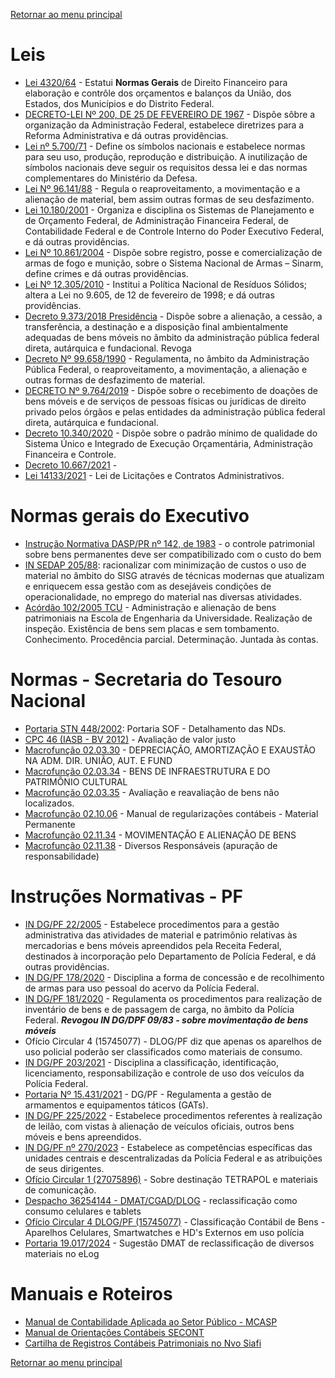 [Retornar ao menu principal](https://github.com/Mateus-cpa/manual-material/blob/main/README.md)
# Leis
- [Lei 4320/64](https://www.planalto.gov.br/ccivil_03/leis/l4320.htm) - Estatui **Normas Gerais** de Direito Financeiro para elaboração e contrôle dos orçamentos e balanços da União, dos Estados, dos Municípios e do Distrito Federal.
- [DECRETO-LEI Nº 200, DE 25 DE FEVEREIRO DE 1967](https://www.planalto.gov.br/ccivil_03/decreto-lei/del0200.htm) - Dispõe sôbre a organização da Administração Federal, estabelece diretrizes para a Reforma Administrativa e dá outras providências.
- [Lei nº 5.700/71](https://www.planalto.gov.br/ccivil_03/leis/l5700.htm) - Define os símbolos nacionais e estabelece normas para seu uso, produção, reprodução e distribuição. A inutilização de símbolos nacionais deve seguir os requisitos dessa lei e das normas complementares do Ministério da Defesa.
- [Lei Nº 96.141/88](http://www.planalto.gov.br/ccivil_03/decreto/1980-1989/D96141impressao.htm) - Regula o reaproveitamento, a movimentação e a alienação de material, bem assim outras formas de seu desfazimento.
- [Lei 10.180/2001](http://www.dcont.eb.mil.br/images/CARTILHA_DE_REGISTROS_PATRIMONIAIS_NO_SIAFI_JUL_17.pdf) - Organiza e disciplina os Sistemas de Planejamento e de Orçamento Federal, de Administração Financeira Federal, de Contabilidade Federal e de Controle Interno do Poder Executivo Federal, e dá outras providências.
- [Lei Nº 10.861/2004](https://www.planalto.gov.br/ccivil_03/leis/2003/L10.826compilado.htm) - Dispõe sobre registro, posse e comercialização de armas de fogo e munição, sobre o Sistema Nacional de Armas – Sinarm, define crimes e dá outras providências.
- [Lei Nº 12.305/2010](https://www.planalto.gov.br/ccivil_03/_ato2007-2010/2010/lei/l12305.htm) - Institui a Política Nacional de Resíduos Sólidos; altera a Lei no 9.605, de 12 de fevereiro de 1998; e dá outras providências.  
- [Decreto 9.373/2018 Presidência](https://www.planalto.gov.br/ccivil_03/_ato2015-2018/2018/decreto/d9373.htm) - Dispõe sobre a alienação, a cessão, a transferência, a destinação e a disposição final ambientalmente adequadas de bens móveis no âmbito da administração pública federal direta, autárquica e fundacional. Revoga 
- [Decreto Nº 99.658/1990](https://www.planalto.gov.br/ccivil_03/decreto/antigos/D99658.htmimpressao.htm) - Regulamenta, no âmbito da Administração Pública Federal, o reaproveitamento, a movimentação, a alienação e outras formas de desfazimento de material.
- [DECRETO Nº 9.764/2019](http://legislacao.planalto.gov.br/legisla/legislacao.nsf/Viw_Identificacao/DEC%209.764-2019?OpenDocument) - Dispõe sobre o recebimento de doações de bens móveis e de serviços de pessoas físicas ou jurídicas de direito privado pelos órgãos e pelas entidades da administração pública federal direta, autárquica e fundacional.
- [Decreto 10.340/2020](https://www.planalto.gov.br/ccivil_03/_ato2019-2022/2020/decreto/d10540.htm#:~:text=DECRETO%20N%C2%BA%2010.540%2C%20DE%205,Or%C3%A7ament%C3%A1ria%2C%20Administra%C3%A7%C3%A3o%20Financeira%20e%20Controle.) - Dispõe sobre o padrão mínimo de qualidade do Sistema Único e Integrado de Execução Orçamentária, Administração Financeira e Controle.
- [Decreto 10.667/2021](https://www.planalto.gov.br/ccivil_03/_ato2019-2022/2021/decreto/d10667.htm) - 
- [Lei 14133/2021](https://www.planalto.gov.br/ccivil_03/_ato2019-2022/2021/lei/l14133.htm) - Lei de Licitações e Contratos Administrativos.

# Normas gerais do Executivo
- [Instrução Normativa DASP/PR nº 142, de 1983](http://inmetro.gov.br/legislacao/laf/pdf/LAF000168.pdf) - o controle patrimonial sobre bens permanentes deve ser compatibilizado com o custo do bem
- [IN SEDAP 205/88](https://www.comprasnet.gov.br/legislacao/in/in205_88.htm): racionalizar com minimização de custos o uso de material no âmbito do SISG através de técnicas modernas que atualizam e enriquecem essa gestão com as desejáveis condições de operacionalidade, no emprego do material nas diversas atividades.
- [Acórdão 102/2005 TCU](https://www.lexml.gov.br/urn/urn:lex:br:tribunal.contas.uniao;plenario:acordao:2005-02-16;102) - Administração e alienação de bens patrimoniais na Escola de Engenharia da Universidade. Realização de inspeção. Existência de bens sem placas e sem tombamento. Conhecimento. Procedência parcial. Determinação. Juntada às contas.
# Normas - Secretaria do Tesouro Nacional
- [Portaria STN 448/2002](https://sisweb.tesouro.gov.br/apex/f?p=2501:9::::9:P9_ID_PUBLICACAO:8754):  Portaria SOF - Detalhamento das NDs.
- [CPC 46 (IASB - BV 2012)](https://conteudo.cvm.gov.br/export/sites/cvm/menu/regulados/normascontabeis/cpc/CPC_46_rev_12.pdf) - Avaliação de valor justo
- [Macrofunção 02.03.30](https://sisweb.tesouro.gov.br/apex/cosis/manuais/siafi/020330) - DEPRECIAÇÃO, AMORTIZAÇÃO E EXAUSTÃO NA ADM. DIR. UNIÃO, AUT. E FUND
- [Macrofunção 02.03.34](https://sisweb.tesouro.gov.br/apex/cosis/manuais/siafi/020334) - BENS DE INFRAESTRUTURA E DO PATRIMÔNIO CULTURAL
- [Macrofunção 02.03.35](https://sisweb.tesouro.gov.br/apex/cosis/manuais/siafi/020335) - Avaliação e reavaliação de bens não localizados.
- [Macrofunção 02.10.06](https://sisweb.tesouro.gov.br/apex/cosis/manuais/siafi/021006) - Manual  de regularizações contábeis - Material Permanente
- [Macrofunção 02.11.34](https://sisweb.tesouro.gov.br/apex/cosis/manuais/siafi/021134) - MOVIMENTAÇÃO E ALIENAÇÃO DE BENS
- [Macrofunção 02.11.38](https://sisweb.tesouro.gov.br/apex/cosis/manuais/siafi/021138) - Diversos Responsáveis (apuração de responsabilidade)

# Instruções Normativas - PF
- [IN DG/PF 22/2005](https://pfgovbr.sharepoint.com/sites/intranet/normativosinternos/Instru%C3%A7%C3%A3o%20Normativa/2005/in-022-2005-dg-dpf.pdf#search=22%2F2005) - Estabelece procedimentos para a gestão administrativa das atividades de material e patrimônio relativas às mercadorias e bens móveis apreendidos pela Receita Federal, destinados à incorporação pelo Departamento de Polícia Federal, e dá outras providências.
- [IN DG/PF 178/2020](https://pfgovbr.sharepoint.com/sites/intranet/normativosinternos/Instru%C3%A7%C3%A3o%20Normativa/2020/in-178-2020-dg-pf.pdf#search=in%20178) - Disciplina a forma de concessão e de recolhimento de armas para uso pessoal do acervo da Polícia Federal. 
- [IN DG/PF 181/2020](https://pfgovbr.sharepoint.com/sites/intranet/normativosinternos/Instru%C3%A7%C3%A3o%20Normativa/2020/in-181-2020-dg-pf.pdf#search=IN%20DG%20181%2F2020) - Regulamenta os procedimentos para realização de inventário de bens e de passagem de carga, no âmbito da Polícia Federal. __*Revogou IN DG/DPF 09/83 - sobre movimentação de bens móveis*__
- Ofício Circular 4 (15745077) - DLOG/PF diz que apenas os aparelhos de uso policial poderão ser classificados como materiais de consumo.
- [IN DG/PF 203/2021](https://pfgovbr.sharepoint.com/sites/intranet/normativosinternos/Instru%C3%A7%C3%A3o%20Normativa/2021/in-203-2021-dg-pf.pdf#search=203%2F2021) - Disciplina a classificação, identificação, licenciamento, responsabilização e controle de uso dos veículos da Polícia Federal.
- [Portaria Nº 15.431/2021](https://pfgovbr-my.sharepoint.com/:b:/g/personal/faccin_ncrf_pf_gov_br/EUDafvgG7gRDqsP6Sv_dMc4BtfUgnQAs3dRKvTOIBSWuMQ?e=MOnPvW) - DG/PF - Regulamenta a gestão de armamentos e equipamentos táticos (GATs).
- [IN DG/PF 225/2022](https://pfgovbr.sharepoint.com/sites/intranet/normativosinternos/Instru%C3%A7%C3%A3o%20Normativa/2022/in-225-2022-dg-pf.pdf#search=in%20225%2F2022) - Estabelece procedimentos referentes à realização de leilão, com vistas à alienação de veículos oficiais, outros bens móveis e bens apreendidos.
- [IN DG/PF nº 270/2023](https://pfgovbr.sharepoint.com/sites/intranet/normativosinternos/Instru%C3%A7%C3%A3o%20Normativa/2023/in-270-2023-dg-pf.aspx#search=fun%C3%A7%C3%B5es%20or%C3%A7amento%20material%20log%C3%ADstica) - Estabelece as competências específicas das unidades centrais e descentralizadas da Polícia Federal e as atribuições de seus dirigentes.
- [Ofício Circular 1 (27075896)](https://sei4.pf.gov.br/sei/controlador.php?acao=procedimento_trabalhar&acao_origem=protocolo_pesquisa_rapida&id_protocolo=32579536&infra_sistema=100000100&infra_unidade_atual=120005990&infra_hash=e5c1d998f34d2c092c566c34bca2f176e15add130084a3f0672700882371ec9a) - Sobre destinação TETRAPOL e materiais de comunicação.
- [Despacho 36254144 - DMAT/CGAD/DLOG](https://sei4.pf.gov.br/sei/controlador.php?acao=procedimento_trabalhar&acao_origem=protocolo_pesquisa_rapida&id_protocolo=49238413&infra_sistema=100000100&infra_unidade_atual=120005990&infra_hash=018fc97d6b9766ad691959527367f2c0f741794266e381a6c947b67d81544e46) - reclassificação como consumo celulares e tablets
- [Ofício Circular 4 DLOG/PF (15745077)](https://sei4.pf.gov.br/sei/controlador.php?acao=procedimento_trabalhar&acao_origem=protocolo_pesquisa_rapida&id_protocolo=19619801&infra_sistema=100000100&infra_unidade_atual=120005990&infra_hash=b0b80c6666082f4aced99190d7c8ea1d18f0c7217827f5338d6dfb85a29bd59c) - Classificação Contábil de Bens - Aparelhos Celulares, Smartwatches e HD's Externos em uso polícia
- [Portaria 19.017/2024](https://pfgovbr.sharepoint.com/sites/intranet/DLOG/LISTA%20RECLASSIFICA%C3%87%C3%83O%20DE%20BENS.pdf) - Sugestão DMAT de reclassificação de diversos materiais no eLog


# Manuais e Roteiros
- [Manual de Contabilidade Aplicada ao Setor Público - MCASP](https://www.tesourotransparente.gov.br/publicacoes/manual-de-contabilidade-aplicada-ao-setor-publico-mcasp/2024/26)
- [Manual de Orientações Contábeis SECONT](https://pfgovbr.sharepoint.com/sites/intranet/Documents/Forms/AllItems.aspx?id=%2Fsites%2Fintranet%2FDocuments%2FContabilidade%20%28SECONT%2DCOF%2DDLOG%29%2FManual%20de%20Orienta%C3%A7%C3%B5es%20Cont%C3%A1beis%2FManual%20SECONT%202024%20%2D%20Orienta%C3%A7%C3%B5es%2023%2D12%2D24%2Epdf&parent=%2Fsites%2Fintranet%2FDocuments%2FContabilidade%20%28SECONT%2DCOF%2DDLOG%29%2FManual%20de%20Orienta%C3%A7%C3%B5es%20Cont%C3%A1beis)
- [Cartilha de Registros Contábeis Patrimoniais no Nvo Siafi](http://www.dcont.eb.mil.br/images/CARTILHA_DE_REGISTROS_PATRIMONIAIS_NO_SIAFI_JUL_17.pdf)

[Retornar ao menu principal](https://github.com/Mateus-cpa/manual-material/blob/main/README.md)